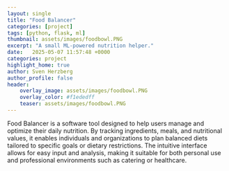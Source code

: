 ```yaml
---
layout: single
title: "Food Balancer"
categories: [project]
tags: [python, flask, ml]
thumbnail: assets/images/foodbowl.PNG
excerpt: "A small ML-powered nutrition helper."
date:   2025-05-07 11:57:48 +0000
categories: project
highlight_home: true
author: Sven Herzberg
author_profile: false
header:
    overlay_image: assets/images/foodbowl.PNG
    overlay_color: #f1ededff
    teaser: assets/images/foodbowl.PNG 
---
```

Food Balancer is a software tool designed to help users manage and optimize their daily nutrition. By tracking ingredients, meals, and nutritional values, it enables individuals and organizations to plan balanced diets tailored to specific goals or dietary restrictions. The intuitive interface allows for easy input and analysis, making it suitable for both personal use and professional environments such as catering or healthcare.

